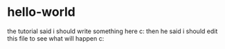 # hello-world
the tutorial said i should write something here c:
then he said i should edit this file to see what will happen c:
